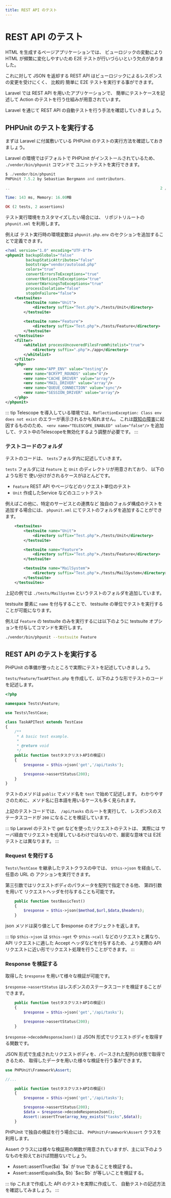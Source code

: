 ```yaml
---
title: REST API のテスト
---
```


# REST API のテスト

HTML を生成するページアプリケーションでは、
ビューロジックの変動により HTML が頻繁に変化しやすいため E2E テストが行いづらいという欠点がありました。

これに対して JSON を返却する REST API はビューロジックによるレスポンスの変更を受けにくく、
比較的 簡単に E2E テストを実行する事ができます。

Laravel では REST API を用いたアプリケーションで、
簡単にテストケースを記述して Action のテストを行う仕組みが用意されています。

Laravel を通じて REST API の自動テストを行う手法を確認していきましょう。

## PHPUnit のテストを実行する

まずは Laravel に付属敷いている PHPUnit のテストの実行方法を確認しておきましょう。

Laravel の環境ではデフォルトで PHPUnit がインストールされているため、
`./vendor/bin/phpunit` コマンドで ユニットテストを実行できます。

```php
$ ./vendor/bin/phpunit
PHPUnit 7.5.2 by Sebastian Bergmann and contributors.

..                                                                  2 / 2 (100%)

Time: 143 ms, Memory: 16.00MB

OK (2 tests, 2 assertions)
```

テスト実行環境をカスタマイズしたい場合には、 リポジトリルートの `phpunit.xml` を利用します。

例えば テスト実行時の環境変数は `phpunit.php.env` のセクションを追加することで定義できます。

```xml
<?xml version="1.0" encoding="UTF-8"?>
<phpunit backupGlobals="false"
         backupStaticAttributes="false"
         bootstrap="vendor/autoload.php"
         colors="true"
         convertErrorsToExceptions="true"
         convertNoticesToExceptions="true"
         convertWarningsToExceptions="true"
         processIsolation="false"
         stopOnFailure="false">
    <testsuites>
        <testsuite name="Unit">
            <directory suffix="Test.php">./tests/Unit</directory>
        </testsuite>

        <testsuite name="Feature">
            <directory suffix="Test.php">./tests/Feature</directory>
        </testsuite>
    </testsuites>
    <filter>
        <whitelist processUncoveredFilesFromWhitelist="true">
            <directory suffix=".php">./app</directory>
        </whitelist>
    </filter>
    <php>
        <env name="APP_ENV" value="testing"/>
        <env name="BCRYPT_ROUNDS" value="4"/>
        <env name="CACHE_DRIVER" value="array"/>
        <env name="MAIL_DRIVER" value="array"/>
        <env name="QUEUE_CONNECTION" value="sync"/>
        <env name="SESSION_DRIVER" value="array"/>
    </php>
</phpunit>
```

::: tip
Telescope を導入している環境では、`ReflectionException: Class env does not exist`
のエラーが表示されるかも知れません。
これは[既知の障害](https://github.com/laravel/telescope/issues/347)に起因するもののため、
`<env name="TELESCOPE_ENABLED" value="false"/>` を追加して、テスト中のTelescopeを無効化するよう調整が必要です。
:::

### テストコードのフォルダ

テストのコードは、 `tests`フォルダ内に記述していきます。

`tests` フォルダには `Feature` と `Unit` のディレクトリが用意されており、
以下のような形で 使い分けがされるケースがほとんどです。

- `Feature` REST API やページなどのリクエスト単位のテスト
- `Unit` 作成したService などのユニットテスト

例えばこの他に、特定のサービスとの連携など 独自のフォルダ構成のテストを追加する場合には、
`phpunit.xml` にてテストのフォルダを追加することができます。

```xml
    <testsuites>
        <testsuite name="Unit">
            <directory suffix="Test.php">./tests/Unit</directory>
        </testsuite>

        <testsuite name="Feature">
            <directory suffix="Test.php">./tests/Feature</directory>
        </testsuite>

        <testsuite name="MailSystem">
            <directory suffix="Test.php">./tests/MailSystem</directory>
        </testsuite>
    </testsuites>
```

上記の例では `./tests/MailSystem` というテストのフォルダを追加しています。

testsuite 要素に `name` を付与することで、 testsuite の単位でテストを実行することが可能になります。

例えば `Feature` の testsuite のみを実行するには以下のように testsuite オプションを付与してコマンドを実行します。

```bash
./vendor/bin/phpunit --testsuite Feature
```

## REST API のテストを実行する

PHPUnit の準備が整ったところで実際にテストを記述していきましょう。

`tests/Feature/TasAPITest.php` を作成して、以下のような形でテストのコードを記述します。

```php
<?php

namespace Tests\Feature;

use Tests\TestCase;

class TaskAPITest extends TestCase
{
    /**
     * A basic test example.
     *
     * @return void
     */
    public function testタスクリストAPIの検証()
    {
        $response = $this->json('get','/api/tasks');

        $response->assertStatus(200);
    }
}
```

テストのメソドは `public` でメソド名を `test` で始めて記述します。
わかりやすさのために、メソド名に日本語を用いるケースも多く見られます。

上記のテストコードでは、　`/api/tasks` のルートを実行して、
レスポンスのステータスコードが `200` になることを検証しています。

::: tip
Laravel のテストで get などを使ったリクエストのテストは、
実際には サーバ経由でリクエストを処理しているわけではないので、厳密な意味では E2E テストとは異なります。 
:::

### Request を発行する

`Tests\TestCase` を継承したテストクラスの中では、
`$this->json` を経由して、任意の URL の アクションを実行できます。

第三引数ではリクエストボディのパラメータを配列で指定できる他、
第四引数を用いて リクエストヘッダを付与することも可能です。

```php
    public function testBasicTest()
    {
        $response = $this->json($method,$url,$data,$headers);
    }
```

json メソドは戻り値として $response のオブジェクトを返します。

::: tip
`$this->json` は `$this->get` や `$this->call` などのリクエストと異なり、
API リクエストに適した Accept ヘッダなどを付与するため、
より実際の API リクエストに近い形でリクエスト処理を行うことができます。
:::

### Response を検証する

取得した `$response` を用いて様々な検証が可能です。

`$response->assertStatus` はレスポンスのステータスコードを検証することができます。

```php
    public function testタスクリストAPIの検証()
    {
        $response = $this->json('get','/api/tasks');

        $response->assertStatus(200);
    }
```

`$response->decodeResponseJson()` は JSON 形式でリクエストボディを取得する関数です。

JSON 形式で生成されたリクエストボディを、パースされた配列の状態で取得できるため、
取得したデータを用いた様々な検証を行う事ができます。

```php
use PHPUnit\Framework\Assert;

//...

    public function testタスクリストAPIの検証()
    {
        $response = $this->json('get','/api/tasks');

        $response->assertStatus(200);
        $data = $response->decodeResponseJson();
        Assert::assertTrue(array_key_exists("tasks",$data));
    }
```

PHPUnit で独自の検証を行う場合には、 `PHPUnit\Framework\Assert` クラスを利用します。

Assert クラスには様々な検証用の関数が用意されていますが、主に以下のようなものを抑えておけば問題ないでしょう。

- Assert::assertTrue($a) `$a` が true であることを検証する。
- Assert::assertEquals($a, $b) `$a` と `$b` が等しいことを検証する。

::: tip 
これまで作成した API のテストを実際に作成して、
自動テストの記述方法を確認してみましょう。
:::

